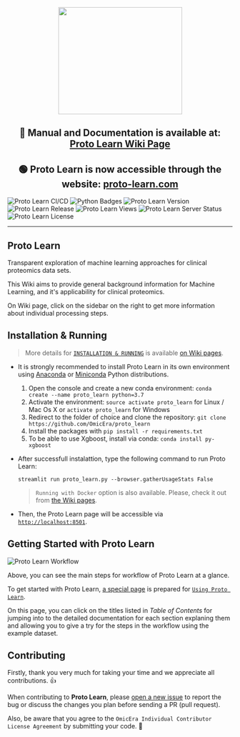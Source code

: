 <p align="center"> <img src="https://user-images.githubusercontent.com/49681382/88778270-f9859b00-d190-11ea-8c55-eaa2f683aa78.png" height="240" width="277" /> </p>
<h2 align="center"> 📰 Manual and Documentation is available at: <a href="https://github.com/OmicEra/proto_learn/wiki" target="_blank">Proto Learn Wiki Page </a> </h2>
<h2 align="center"> 🟢 Proto Learn is now accessible through the website: <a href="http://proto-learn.com/" target="_blank">proto-learn.com</a> </h2>

![Proto Learn CI/CD](https://github.com/OmicEra/QC_Dashboard/workflows/QC_Dashboard_Workflow/badge.svg)
![Python Badges](https://img.shields.io/badge/Tested_with_Python-3.7-blue)
![Proto Learn Version](https://img.shields.io/badge/Release-v1.0.0-orange)
![Proto Learn Release](https://img.shields.io/badge/Release%20Date-September%202020-green)
![Proto Learn Views](https://img.shields.io/badge/Views-20k-blueviolet.svg)
![Proto Learn Server Status](https://img.shields.io/badge/Server%20Status-up-success)
![Proto Learn License](https://img.shields.io/badge/License-MIT-lightgrey)

---

## Proto Learn

Transparent exploration of machine learning approaches for clinical proteomics data sets.

This Wiki aims to provide general background information for Machine Learning, and it's applicability for clinical proteomics.

On Wiki page, click on the sidebar on the right to get more information about individual processing steps.

## Installation & Running

> More details for [`INSTALLATION & RUNNING`](https://github.com/OmicEra/proto_learn/wiki/INSTALLATION-%26-RUNNING/) is available [on Wiki pages](https://github.com/OmicEra/proto_learn/wiki/INSTALLATION-%26-RUNNING/).

- It is strongly recommended to install Proto Learn in its own environment using [Anaconda](https://docs.conda.io/projects/conda/en/latest/user-guide/install/) or [Miniconda](https://docs.conda.io/en/latest/miniconda.html) Python distributions.

  1. Open the console and create a new conda environment: `conda create --name proto_learn python=3.7`
  2. Activate the environment: `source activate proto_learn` for Linux / Mac Os X or `activate proto_learn` for Windows
  3. Redirect to the folder of choice and clone the repository: `git clone https://github.com/OmicEra/proto_learn`
  4. Install the packages with `pip install -r requirements.txt`
  5. To be able to use Xgboost, install via conda: `conda install py-xgboost`

- After successfull instalattion, type the following command to run Proto Learn:

  `streamlit run proto_learn.py --browser.gatherUsageStats False`
  
  > `Running with Docker` option is also available. Please, check it out from [the Wiki pages](https://github.com/OmicEra/proto_learn/wiki/INSTALLATION-%26-RUNNING/).
  
 - Then, the Proto Learn page will be accessible via [`http://localhost:8501`](http://localhost:8501).

## Getting Started with Proto Learn

![Proto Learn Workflow](https://user-images.githubusercontent.com/49681382/90739663-62b38680-e2d7-11ea-83f0-3a9cf91e3374.png)

Above, you can see the main steps for workflow of Proto Learn at a glance. 

To get started with Proto Learn, [a special page](https://github.com/OmicEra/proto_learn/wiki/USING-Proto-Learn) is prepared for [`Using Proto Learn`](https://github.com/OmicEra/proto_learn/wiki/USING-Proto-Learn). 

On this page, you can click on the titles listed in *Table of Contents* for jumping into to the detailed documentation for each section explaning them and allowing you to give a try for the steps in the workflow using the example dataset. 

## Contributing
Firstly, thank you very much for taking your time and we appreciate all contributions. 👍

When contributing to **Proto Learn**, please [open a new issue](https://github.com/OmicEra/proto_learn/issues/new/choose) to report the bug or discuss the changes you plan before sending a PR (pull request).

Also, be aware that you agree to the `OmicEra Individual Contributor License Agreement` by submitting your code. 🤝
